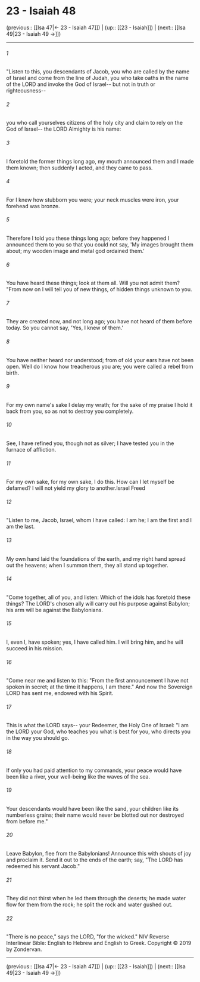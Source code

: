 # 23 - Isaiah 48

(previous:: [[Isa 47|← 23 - Isaiah 47]]) | (up:: [[23 - Isaiah]]) | (next:: [[Isa 49|23 - Isaiah 49 →]])

***


###### 1 
"Listen to this, you descendants of Jacob, you who are called by the name of Israel and come from the line of Judah, you who take oaths in the name of the LORD and invoke the God of Israel-- but not in truth or righteousness-- 

###### 2 
you who call yourselves citizens of the holy city and claim to rely on the God of Israel-- the LORD Almighty is his name: 

###### 3 
I foretold the former things long ago, my mouth announced them and I made them known; then suddenly I acted, and they came to pass. 

###### 4 
For I knew how stubborn you were; your neck muscles were iron, your forehead was bronze. 

###### 5 
Therefore I told you these things long ago; before they happened I announced them to you so that you could not say, 'My images brought them about; my wooden image and metal god ordained them.' 

###### 6 
You have heard these things; look at them all. Will you not admit them? "From now on I will tell you of new things, of hidden things unknown to you. 

###### 7 
They are created now, and not long ago; you have not heard of them before today. So you cannot say, 'Yes, I knew of them.' 

###### 8 
You have neither heard nor understood; from of old your ears have not been open. Well do I know how treacherous you are; you were called a rebel from birth. 

###### 9 
For my own name's sake I delay my wrath; for the sake of my praise I hold it back from you, so as not to destroy you completely. 

###### 10 
See, I have refined you, though not as silver; I have tested you in the furnace of affliction. 

###### 11 
For my own sake, for my own sake, I do this. How can I let myself be defamed? I will not yield my glory to another.Israel Freed 

###### 12 
"Listen to me, Jacob, Israel, whom I have called: I am he; I am the first and I am the last. 

###### 13 
My own hand laid the foundations of the earth, and my right hand spread out the heavens; when I summon them, they all stand up together. 

###### 14 
"Come together, all of you, and listen: Which of the idols has foretold these things? The LORD's chosen ally will carry out his purpose against Babylon; his arm will be against the Babylonians. 

###### 15 
I, even I, have spoken; yes, I have called him. I will bring him, and he will succeed in his mission. 

###### 16 
"Come near me and listen to this: "From the first announcement I have not spoken in secret; at the time it happens, I am there." And now the Sovereign LORD has sent me, endowed with his Spirit. 

###### 17 
This is what the LORD says-- your Redeemer, the Holy One of Israel: "I am the LORD your God, who teaches you what is best for you, who directs you in the way you should go. 

###### 18 
If only you had paid attention to my commands, your peace would have been like a river, your well-being like the waves of the sea. 

###### 19 
Your descendants would have been like the sand, your children like its numberless grains; their name would never be blotted out nor destroyed from before me." 

###### 20 
Leave Babylon, flee from the Babylonians! Announce this with shouts of joy and proclaim it. Send it out to the ends of the earth; say, "The LORD has redeemed his servant Jacob." 

###### 21 
They did not thirst when he led them through the deserts; he made water flow for them from the rock; he split the rock and water gushed out. 

###### 22 
"There is no peace," says the LORD, "for the wicked." NIV Reverse Interlinear Bible: English to Hebrew and English to Greek. Copyright © 2019 by Zondervan.

***

(previous:: [[Isa 47|← 23 - Isaiah 47]]) | (up:: [[23 - Isaiah]]) | (next:: [[Isa 49|23 - Isaiah 49 →]])
